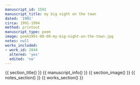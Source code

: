 ```yaml
---
manuscript_id: 1592
manuscript_title: my big night on the town
dated: '1991'
circa: 1991-1994
method: printout
manuscript_type: poem
image: poem1991-00-00-my-big-night-on-the-town.jpg
notes: null
works_included:
- work_id: 2044
  altered: 'yes'
  edited: 'no'
---
```


{{ section_title() }}
{{ manuscript_info() }}
{{ section_image() }}
{{ notes_section() }}
{{ works_section() }}
